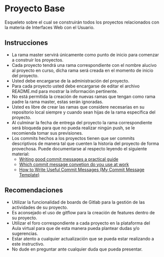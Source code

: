# Proyecto Base

Esqueleto sobre el cual se construirán todos los proyectos relacionados con la materia de Interfaces Web con el Usuario.

## Instrucciones

- La rama master servirá únicamente como punto de inicio para comenzar a construir los proyectos.
- Cada proyecto tendrá una rama correspondiente con el nombre alucivo al proyecto en curso, dicha rama será creada en el momento de inicio del proyecto.
- Usted debe encargarse de la administración del proyecto.
- Para cada proyecto usted debe encargarse de editar el archivo README.md para mostrar la información pertinente.
- No está permitida la creación de nuevas ramas que tengan como rama padre la rama master, estas serán ignoradas.
- Usted es libre de crear las ramas que considere necesarias en su repositorio local siempre y cuando sean hijas de la rama específica del proyecto.
- Al culminar la fecha de entrega del proyecto la rama correspondiente será bloqueda para que no pueda realizar ningún push, se le recomienda tomar sus previsiones.
- Los commits hechos a los proyectos tienen que ser commits descriptivos de manera tal que cuenten la historia del proyecto de forma provechosa. Puede documentarse al respecto leyendo el siguiente material:
  - [Writing good commit messages a practical guide](https://www.freecodecamp.org/news/writing-good-commit-messages-a-practical-guide/)
  - [Which commit message convetion do you use at work](https://hashnode.com/post/which-commit-message-convention-do-you-use-at-work-ck3e4jbdd00zyo4s1h7mc7e0g)
  - [How to Write Useful Commit Messages (My Commit Message Template)](https://dev.to/jacobherrington/how-to-write-useful-commit-messages-my-commit-message-template-20n9)

## Recomendaciones

- Utilizar la funcionalidad de boards de Gitlab para la gestión de las actividades de su proyecto.
- Es aconsejado el uso de gitflow para la creación de features dentro de su proyecto.
- Utilizar el foro correspondiente a cada proyecto en la plataforma del Aula virtual para que de esta manera pueda plantear dudas y/o sugerencias.
- Estar atento a cualquier actualización que se pueda estar realizando a este instructivo.
- No dude en preguntar ante cualquier duda que pueda presentar.
